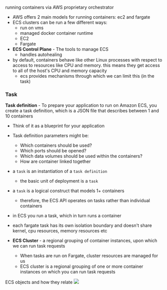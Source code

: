 
running containers via AWS proprietary orchestrator
- AWS offers 2 main models for running containers: ec2 and fargate
- ECS clusters can be run a few different ways:
	- run on vms
	- managed docker container runtime
	- EC2
	- Fargate
- **ECS Control Plane** - The tools to manage ECS
	- handles autohealing
- by default, containers behave like other Linux processes with respect to access to resources like CPU and memory. this means they get access to all of the host's CPU and memory capacity
  - ecs provides mechanisms through which we can limit this (in the task)

### Task
**Task definition** - To prepare your application to run on Amazon ECS, you create a task definition, which is a JSON file that describes between 1 and 10 containers
- Think of it as a blueprint for your application
- Task definition parameters might be:
	- Which containers should be used?
	- Which ports should be opened?
	- Which data volumes should be used within the containers?
	- How are container linked together

- a `task` is an instantiation of a `task definition`
	- the basic unit of deployment is a `task`
- a `task` is a logical construct that models 1+ containers
	- therefore, the ECS API operates on tasks rather than individual containers
- in ECS you run a task, which in turn runs a container
- each fargate task has its own isolation boundary and doesn't share kernel, cpu resources, memory resources etc

- **ECS Cluster** - a regional grouping of container instances, upon which we can run task requests
	- When tasks are run on Fargate, cluster resources are managed for us
	- ECS cluster is a regional grouping of one or more container instances on which you can run task requests

ECS objects and how they relate
![](/assets/images/2021-03-08-21-29-20.png)
